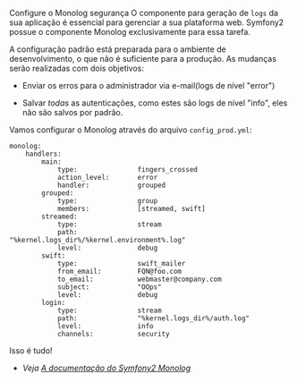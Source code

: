 Configure o Monolog
segurança
O componente para geração de `logs` da sua aplicação é essencial para gerenciar a sua plataforma web. Symfony2 possue o componente Monolog exclusivamente para essa tarefa.

A configuração padrão está preparada para o ambiente de desenvolvimento, o que não é suficiente para a produção. As mudanças serão realizadas com dois objetivos:

* Enviar os erros para o administrador via e-mail(logs de nível "error")

* Salvar _todas_ as autenticações, como estes são logs de nível "info", eles não são salvos por padrão.

Vamos configurar o Monolog através do arquivo `config_prod.yml`:

    monolog:
        handlers:
            main:
                type:               fingers_crossed
                action_level:       error
                handler:            grouped
            grouped:
                type:               group
                members:            [streamed, swift]
            streamed:
                type:               stream
                path:               "%kernel.logs_dir%/%kernel.environment%.log"
                level:              debug
            swift:
                type:               swift_mailer
                from_email:         FQN@foo.com
                to_email:           webmaster@company.com
                subject:            "OOps"
                level:              debug
            login:
                type:               stream
                path:               "%kernel.logs_dir%/auth.log"
                level:              info
                channels:           security

Isso é tudo!

* _Veja [A documentação do Symfony2 Monolog](http://symfony.com/doc/master/cookbook/logging/monolog.html)_
